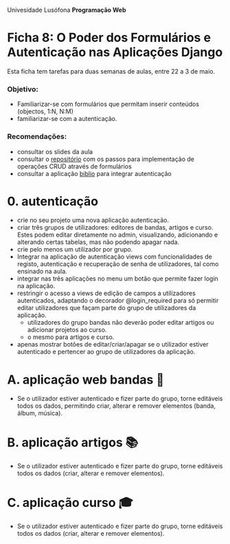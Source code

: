 Univesidade Lusófona
**Programação Web**

# Ficha 8: O Poder dos Formulários e Autenticação nas Aplicações Django

Esta ficha tem tarefas para duas semanas de aulas, entre 22 a 3 de maio.

### Objetivo:
* Familiarizar-se com formulários que permitam inserir conteúdos (objectos, 1:N, N:M)
* familiarizar-se com a autenticação.

### Recomendações:
* consultar os slides da aula
* consultar o [repositório](https://github.com/ULHT-PW/bibliotecalusofona/tree/main?tab=readme-ov-file#formul%C3%A1rio-de-cria%C3%A7%C3%A3o-de-novo-autor) com os passos para implementação de operações CRUD através de formulários
* consultar a aplicação [biblio](https://github.com/ULHT-PW/biblio) para integrar autenticação

# 0. autenticação
* crie no seu projeto uma nova aplicação autenticação. 
* criar três grupos de utilizadores: editores de bandas, artigos e curso. Estes podem editar diretamente no admin, visualizando, adicionando e alterando certas tabelas, mas não podendo apagar nada.
* crie pelo menos um utilizador por grupo.
* Integrar na aplicação de autenticação views com funcionalidades de registo, autenticação e recuperação de senha de utilizadores, tal como ensinado na aula.
* integrar nas três aplicações no menu um botão que permite fazer login na aplicação.
* restringir o acesso a views de edição de campos a utilizadores autenticados, adaptando o decorador @login_required para só permitir editar utilizadores que façam parte do grupo de utilizadores da aplicação.
   * utilizadores do grupo bandas não deverão poder editar artigos ou adicionar projetos ao curso.
   * o mesmo para artigos e curso.
* apenas mostrar botões de editar/criar/apagar se o utilizador estiver autenticado e pertencer ao grupo de utilizadores da aplicação.

# A. aplicação web bandas 🎸
* Se o utilizador estiver autenticado e fizer parte do grupo, torne editáveis todos os dados, permitindo criar, alterar e remover elementos (banda, álbum, música).

# B. aplicação artigos 📚
* Se o utilizador estiver autenticado e fizer parte do grupo, torne editáveis todos os dados (criar, alterar e remover elementos).

# C. aplicação curso 🎓
* Se o utilizador estiver autenticado e fizer parte do grupo, torne editáveis todos os dados (criar, alterar e remover elementos).




